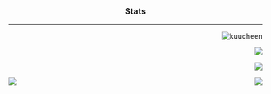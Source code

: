 ### <p align="center">Stats</p>

-----

<p><p align="right"> <img src="https://github-readme-streak-stats.herokuapp.com/?user=kuucheen&hide_border=true&background=2E343E&stroke=393e48&ring=CD0952&fire=CD0952&currStreakNum=C0C6DB&sideNums=C0C6DB&currStreakLabel=CD0952&sideLabels=C0C6DB&dates=586069" alt="kuucheen" /></p>

<p align="right"> <img src="https://github-readme-stats.vercel.app/api?username=Kuucheen&theme=dark&title_color=CD0952&border_color=2E343E&bg_color=2E343E"/> </p>

<p align="right"> <img src="https://github-readme-stats.vercel.app/api/top-langs/?username=Kuucheen&layout=compact&theme=dark&title_color=CD0952&border_color=2E343E&bg_color=2E343E"/> </p>

<a href="https://discord.com/users/173008713504784384"><img align="right" src="https://lanyard.cnrad.dev/api/173008713504784384" /></a>

<p align="left"> <img src="https://komarev.com/ghpvc/?username=Kuucheen&color=CD0952"/> </p>
